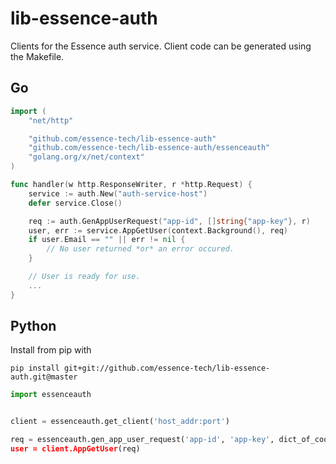 # lib-essence-auth
Clients for the Essence auth service. Client code can be generated using the Makefile.

## Go

```go
import (
    "net/http"

    "github.com/essence-tech/lib-essence-auth"
    "github.com/essence-tech/lib-essence-auth/essenceauth"
    "golang.org/x/net/context"
)

func handler(w http.ResponseWriter, r *http.Request) {
    service := auth.New("auth-service-host")
    defer service.Close()

    req := auth.GenAppUserRequest("app-id", []string{"app-key"}, r)
    user, err := service.AppGetUser(context.Background(), req)
    if user.Email == "" || err != nil {
        // No user returned *or* an error occured.
    }

    // User is ready for use.
    ...
}
```

## Python
Install from pip with
```
pip install git+git://github.com/essence-tech/lib-essence-auth.git@master
```

```python
import essenceauth


client = essenceauth.get_client('host_addr:port')

req = essenceauth.gen_app_user_request('app-id', 'app-key', dict_of_cookies')
user = client.AppGetUser(req)
```
